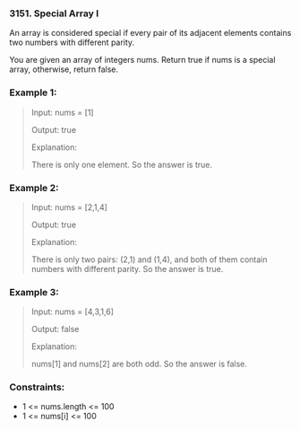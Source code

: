 ### 3151. Special Array I
An array is considered special if every pair of its adjacent elements contains two numbers with different parity.

You are given an array of integers nums. Return true if nums is a special array, otherwise, return false.

### Example 1:

> Input: nums = [1]
> 
> Output: true
> 
> Explanation:
> 
> There is only one element. So the answer is true.

### Example 2:

> Input: nums = [2,1,4]
> 
> Output: true
> 
> Explanation:
> 
> There is only two pairs: (2,1) and (1,4), and both of them contain numbers with different parity. So the answer is true.

### Example 3:

> Input: nums = [4,3,1,6]
> 
> Output: false
> 
> Explanation:
> 
> nums[1] and nums[2] are both odd. So the answer is false.

 
### Constraints:

- 1 <= nums.length <= 100
- 1 <= nums[i] <= 100